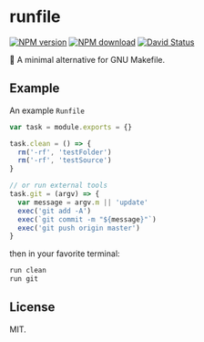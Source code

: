 # runfile

[![NPM version](https://img.shields.io/npm/v/runfile.svg?style=flat-square)](https://www.npmjs.com/package/runfile)
[![NPM download](https://img.shields.io/npm/dm/runfile.svg?style=flat-square)](https://www.npmjs.com/package/runfile)
[![David Status](https://img.shields.io/david/egoist/runfile.svg?style=flat-square)](https://david-dm.org/egoist/runfile)

🚧 A minimal alternative for GNU Makefile.

## Example

An example `Runfile`

```javascript
var task = module.exports = {}

task.clean = () => {
  rm('-rf', 'testFolder')
  rm('-rf', 'testSource')
}

// or run external tools
task.git = (argv) => {
  var message = argv.m || 'update'
  exec('git add -A')
  exec(`git commit -m "${message}"`)
  exec('git push origin master')
}
```

then in your favorite terminal:

```bash
run clean
run git
```

## License

MIT.

